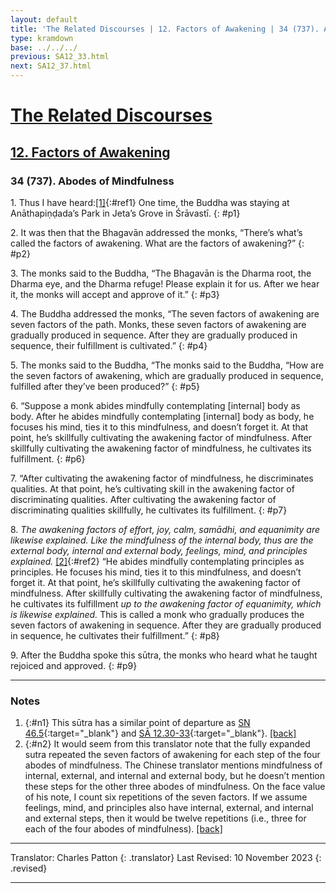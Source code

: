```yaml
---
layout: default
title: 'The Related Discourses | 12. Factors of Awakening | 34 (737). Abodes of Mindfulness'
type: kramdown
base: ../../../
previous: SA12_33.html
next: SA12_37.html
---
```


# [The Related Discourses](../index.html)
## [12. Factors of Awakening](index.html)
### 34 (737). Abodes of Mindfulness

1\. Thus I have heard:[\[1\]](#n1){:#ref1} One time, the Buddha was staying at Anāthapiṇḍada’s Park in Jeta’s Grove in Śrāvastī.
{: #p1}

2\. It was then that the Bhagavān addressed the monks, “There’s what’s called the factors of awakening. What are the factors of awakening?”
{: #p2}

3\. The monks said to the Buddha, “The Bhagavān is the Dharma root, the Dharma eye, and the Dharma refuge! Please explain it for us. After we hear it, the monks will accept and approve of it.”
{: #p3}

4\. The Buddha addressed the monks, “The seven factors of awakening are seven factors of the path. Monks, these seven factors of awakening are gradually produced in sequence. After they are gradually produced in sequence, their fulfillment is cultivated.”
{: #p4}

5\. The monks said to the Buddha, “The monks said to the Buddha, “How are the seven factors of awakening, which are gradually produced in sequence, fulfilled after they’ve been produced?”
{: #p5}

6\. “Suppose a monk abides mindfully contemplating [internal] body as body. After he abides mindfully contemplating [internal] body as body, he focuses his mind, ties it to this mindfulness, and doesn’t forget it. At that point, he’s skillfully cultivating the awakening factor of mindfulness. After skillfully cultivating the awakening factor of mindfulness, he cultivates its fulfillment.
{: #p6}

7\. “After cultivating the awakening factor of mindfulness, he discriminates qualities. At that point, he’s cultivating skill in the awakening factor of discriminating qualities. After cultivating the awakening factor of discriminating qualities skillfully, he cultivates its fulfillment.
{: #p7}

8\. <em>The awakening factors of effort, joy, calm, samādhi, and equanimity are likewise explained. Like the mindfulness of the internal body, thus are the external body, internal and external body, feelings, mind, and principles explained.</em> [\[2\]](#n2){:#ref2} “He abides mindfully contemplating principles as principles. He focuses his mind, ties it to this mindfulness, and doesn’t forget it. At that point, he’s skillfully cultivating the awakening factor of mindfulness. After skillfully cultivating the awakening factor of mindfulness, he cultivates its fulfillment <em>up to the awakening factor of equanimity, which is likewise explained.</em> This is called a monk who gradually produces the seven factors of awakening in sequence. After they are gradually produced in sequence, he cultivates their fulfillment.”
{: #p8}

9\. After the Buddha spoke this sūtra, the monks who heard what he taught rejoiced and approved.
{: #p9}

---

### Notes

1. {:#n1} This sūtra has a similar point of departure as [SN 46.5](https://suttacentral.net/sn46.5){:target="_blank"} and [SĀ 12.30-33](SA12_30.html){:target="_blank"}. [\[back\]](#ref1)
2. {:#n2} It would seem from this translator note that the fully expanded sutra repeated the seven factors of awakening for each step of the four abodes of mindfulness. The Chinese translator mentions mindfulness of internal, external, and internal and external body, but he doesn’t mention these steps for the other three abodes of mindfulness. On the face value of his note, I count six repetitions of the seven factors. If we assume feelings, mind, and principles also have internal, external, and internal and external steps, then it would be twelve repetitions (i.e., three for each of the four abodes of mindfulness). [\[back\]](#ref2)


---

Translator: Charles Patton
{: .translator}
Last Revised: 10 November 2023
{: .revised}

---